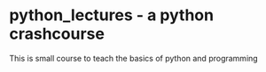 # python_lectures - a python crashcourse
This is small course to teach the basics of python and programming
